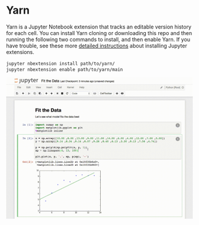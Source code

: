 # Yarn

Yarn is a Jupyter Notebook extension that tracks an editable version history for
each cell. You can install Yarn cloning or downloading this repo and then
running the following two commands to install, and then enable Yarn. If you have
trouble, see these more [detailed instructions](
    https://jupyter-notebook.readthedocs.io/en/stable/extending/frontend_extensions.html)
about installing Jupyter extensions.

```
jupyter nbextension install path/to/yarn/
jupyter nbextension enable path/to/yarn/main
```

![Yarn showing cell versions](img/yarn.gif)

